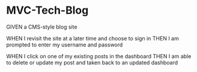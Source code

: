 # MVC-Tech-Blog

GIVEN a CMS-style blog site

<!-- WHEN I visit the site for the first time
THEN I am presented with the homepage, which includes existing blog posts if any have been posted; navigation links for the homepage and the dashboard; and the option to log in -->


<!-- WHEN I click on the homepage option
THEN I am taken to the homepage -->


<!-- WHEN I click on any other links in the navigation
THEN I am prompted to either sign up or sign in -->


<!-- WHEN I choose to sign up
THEN I am prompted to create a username and password -->


<!-- WHEN I click on the sign-up button
THEN my user credentials are saved and I am logged into the site -->


WHEN I revisit the site at a later time and choose to sign in
THEN I am prompted to enter my username and password


<!-- WHEN I am signed in to the site
THEN I see navigation links for the homepage, the dashboard, and the option to log out -->


<!-- WHEN I click on the homepage option in the navigation
THEN I am taken to the homepage and presented with existing blog posts that include the post title and the date created -->


<!-- WHEN I click on an existing blog post
THEN I am presented with the post title, contents, post creator’s username, and date created for that post and have the option to leave a comment -->


<!-- WHEN I enter a comment and click on the submit button while signed in
THEN the comment is saved and the post is updated to display the comment, the comment creator’s username, and the date created -->


<!-- WHEN I click on the dashboard option in the navigation
THEN I am taken to the dashboard and presented with any blog posts I have already created and the option to add a new blog post -->


<!-- WHEN I click on the button to add a new blog post
THEN I am prompted to enter both a title and contents for my blog post -->


<!-- WHEN I click on the button to create a new blog post
THEN the title and contents of my post are saved and I am taken back to an updated dashboard with my new blog post -->


WHEN I click on one of my existing posts in the dashboard
THEN I am able to delete or update my post and taken back to an updated dashboard


<!-- WHEN I click on the logout option in the navigation
THEN I am signed out of the site -->


<!-- WHEN I am idle on the site for more than a set time
THEN I am able to view comments but I am prompted to log in again before I can add, update, or delete comments -->
